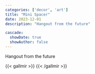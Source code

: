 ```yaml
---
categories: ['decor', 'art']
title: "Mini Spacer"
date: 2023-12-01
description: "Hangout from the future"

cascade:
  showDate: true
  showAuthor: false
---
```


Hangout from the future

{{< gallmir >}}
{{< /gallmir >}}
